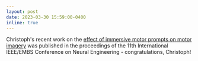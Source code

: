```yaml
---
layout: post
date: 2023-03-30 15:59:00-0400
inline: true
---
```


Christoph's recent work on the <a href="https://ieeexplore.ieee.org/document/10123823">effect of immersive motor prompts on motor imagery</a> was published in the proceedings of the 11th International IEEE/EMBS Conference on Neural Engineering - congratulations, Christoph!